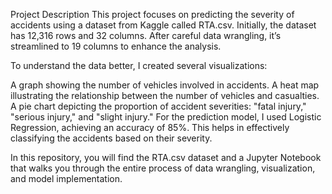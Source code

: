 Project Description This project focuses on predicting the severity of accidents using a dataset from Kaggle called RTA.csv. Initially, 
the dataset has 12,316 rows and 32 columns. After careful data wrangling, it’s streamlined to 19 columns to enhance the analysis.

To understand the data better, I created several visualizations:

A graph showing the number of vehicles involved in accidents. A heat map illustrating the relationship between the number of vehicles and casualties. A pie chart depicting the proportion of accident severities: "fatal injury," "serious injury," and "slight injury." For the prediction model, I used Logistic Regression, achieving an accuracy of 85%. This helps in effectively classifying the accidents based on their severity.

In this repository, you will find the RTA.csv dataset and a Jupyter Notebook that walks you through the entire process of data wrangling, visualization, and model implementation.

